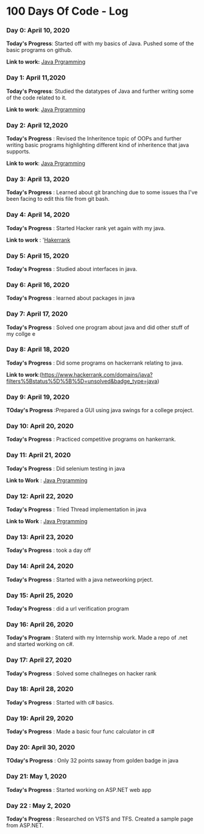 # 100 Days Of Code - Log

### Day 0: April 10, 2020

**Today's Progress**: Started off with my basics of Java. Pushed some of the basic programs on github.

**Link to work:** [Java Prgramming](https://github.com/vanshika1009/Programming-in-Java-)

### Day 1: April 11,2020

**Today's Progress**: Studied the datatypes of Java and further writing some of the code related to it.

**Link to work**: [Java Prgramming](https://github.com/vanshika1009/Programming-in-Java-)

### Day 2: April 12,2020

**Today's Progress** : Revised the Inheritence topic of OOPs and further writing basic programs highlighting different kind of inheritence that java supports.

**Link to work**: [Java Prgramming](https://github.com/vanshika1009/Programming-in-Java-)

### Day 3: April 13, 2020

**Today's Progress** : Learned about git branching due to some issues tha I've been facing to edit this file from git bash.

### Day 4: April 14, 2020

**Today's Progress** : Started Hacker rank yet again with my java.

**Link to work** : '[Hakerrank](https://www.hackerrank.com/dashboard)

### Day 5: April 15, 2020

**Today's Progress** : Studied about interfaces in java.

### Day 6: April 16, 2020

**Today's Progress** : learned about packages in java

### Day 7: April 17, 2020 

**Today's Progress** : Solved one program about java and did other stuff of my collge e

### Day 8: April 18, 2020

**Today's Progress** : Did some programs on hackerrank relating to java.

**Link to work**:(https://www.hackerrank.com/domains/java?filters%5Bstatus%5D%5B%5D=unsolved&badge_type=java)

### Day 9: April 19, 2020

**TOday's Progress** :Prepared a GUI using java swings for a college project. 

### Day 10: April 20, 2020

**Today's Progress** : Practiced competitive programs on hankerrank. 

### Day 11: April 21, 2020

**Today's Progress** : Did selenium testing in java

**Link to Work** : [Java Prgramming](https://github.com/vanshika1009/Programming-in-Java-)

### Day 12: April 22, 2020

**Today's Progress** : Tried Thread implementation in java 

**Link to Work** : [Java Prgramming](https://github.com/vanshika1009/Programming-in-Java-)

### Day 13: April 23, 2020

**Today's Progress** : took a day off

### Day 14: April 24, 2020

**Today's Progress** : Started with a java netweorking prject.

### Day 15: April 25, 2020

**Today's Progress** : did a url verification program

### Day 16: April 26, 2020

**Today's Program** : Staterd with my Internship work. Made a repo of .net and started working on c#.

### Day 17: April 27, 2020

**Today's Progress** : Solved some challneges on hacker rank 

### Day 18: April 28, 2020

**Today's Progress** : Started with c# basics.

### Day 19: April 29, 2020

**Today's Progress** : Made a basic four func calculator in c#

### Day 20: April 30, 2020

**TOday's Progress** : Only 32 points saway from golden badge in java 

### Day 21: May 1, 2020

**Today's Progress** : Started working on ASP.NET web app

### Day 22 : May 2, 2020 

**Today's Progress** : Researched on VSTS and TFS. Created a sample page from ASP.NET.
